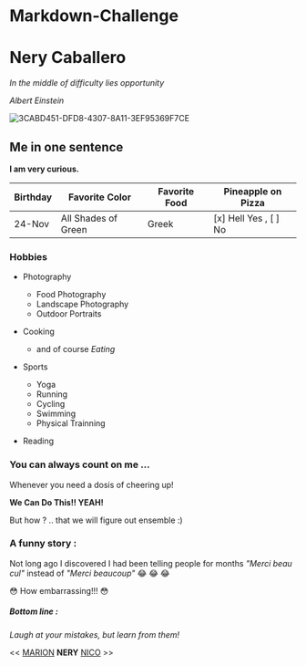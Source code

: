 # Markdown-Challenge

# Nery Caballero
*In the middle of difficulty lies opportunity*

*Albert Einstein*

![3CABD451-DFD8-4307-8A11-3EF95369F7CE](https://user-images.githubusercontent.com/70692300/93601072-e5a42b80-f9c0-11ea-8b36-d47ee84a88bb.JPG)

## Me in one sentence

**I am very curious.**


| Birthday | Favorite Color | Favorite Food | Pineapple on Pizza |
|---|---|---|---|
| 24-Nov | All Shades of Green | Greek | [x] Hell Yes , [ ] No |
 

### Hobbies

* Photography
    * Food Photography
    * Landscape Photography
    * Outdoor Portraits

* Cooking 
    * and of course *Eating*

* Sports
    * Yoga 
    * Running
    * Cycling
    * Swimming
    * Physical Trainning

* Reading

### You can always count on me ...

Whenever you need a dosis of cheering up! 

**We Can Do This!! YEAH!**

But how ? .. that we will figure out ensemble :)


### A funny story :

Not long ago I discovered I had been telling people for months *"Merci beau cul"* instead of *"Merci beaucoup"* :joy: :joy: :joy:

:flushed: How embarrassing!!! :flushed:

##### Bottom line :
*Laugh at your mistakes, but learn from them!*

 
<< [MARION](https://github.com/marionstaats/markdown-challenge) **NERY** [NICO](https://github.com/Nick-C0DE/markdown-challenge) >>




